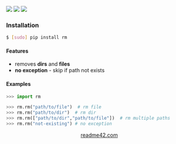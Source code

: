 <!--
https://readme42.com
-->


[![](https://img.shields.io/pypi/v/rm.svg?maxAge=3600)](https://pypi.org/project/rm/)
[![](https://img.shields.io/badge/License-Unlicense-blue.svg?longCache=True)](https://unlicense.org/)
[![](https://github.com/andrewp-as-is/rm.py/workflows/tests42/badge.svg)](https://github.com/andrewp-as-is/rm.py/actions)

### Installation
```bash
$ [sudo] pip install rm
```

#### Features
- removes **dirs** and **files**
- **no exception** - skip if path not exists

#### Examples
```python
>>> import rm

>>> rm.rm("path/to/file")  # rm file
>>> rm.rm("path/to/dir")  # rm dir
>>> rm.rm(["path/to/dir","path/to/file"])  # rm multiple paths
>>> rm.rm("not-existing") # no exception
```

<p align="center">
    <a href="https://readme42.com/">readme42.com</a>
</p>